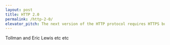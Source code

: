 ```yaml
---
layout: post
title: HTTP 2.0
permalink: /http-2-0/
elevator_pitch: The next version of the HTTP protocol requires HTTPS but offers some awesome speed advantages.
---
```


Tollman and Eric Lewis etc etc